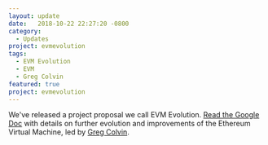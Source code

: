 ```yaml
---
layout: update
date:   2018-10-22 22:27:20 -0800
category:
  - Updates
project: evmevolution
tags:
  - EVM Evolution
  - EVM
  - Greg Colvin
featured: true
project: evmevolution
---
```

We've released a project proposal we call EVM Evolution. [Read the Google Doc](https://docs.google.com/document/d/1SPSM0oXNMavEHlHhe8QkVHKL8ib-SSVFbFfcFPMkKmc/) with details on further evolution and improvements of the Ethereum Virtual Machine, led by [Greg Colvin](https://twitter.com/greg_colvin).